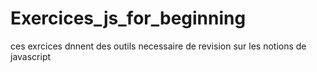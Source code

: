 # Exercices_js_for_beginning
ces exrcices dnnent des outils necessaire de revision sur les notions de javascript
